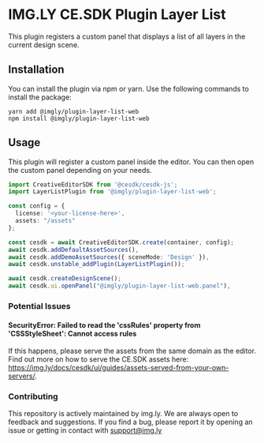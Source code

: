 # IMG.LY CE.SDK Plugin Layer List

This plugin registers a custom panel that displays a list of all layers in the current design scene.

## Installation

You can install the plugin via npm or yarn. Use the following commands to install the package:

```
yarn add @imgly/plugin-layer-list-web
npm install @imgly/plugin-layer-list-web
```

## Usage

This plugin will register a custom panel inside the editor.
You can then open the custom panel depending on your needs.

```typescript
import CreativeEditorSDK from '@cesdk/cesdk-js';
import LayerListPlugin from '@imgly/plugin-layer-list-web';

const config = {
  license: '<your-license-here>',
  assets: "/assets"
};

const cesdk = await CreativeEditorSDK.create(container, config);
await cesdk.addDefaultAssetSources(),
await cesdk.addDemoAssetSources({ sceneMode: 'Design' }),
await cesdk.unstable_addPlugin(LayerListPlugin());

await cesdk.createDesignScene();
await cesdk.ui.openPanel("@imgly/plugin-layer-list-web.panel"),
```

### Potential Issues

#### SecurityError: Failed to read the 'cssRules' property from 'CSSStyleSheet': Cannot access rules

If this happens, please serve the assets from the same domain as the editor. Find out more on how to serve the CE.SDK assets here: https://img.ly/docs/cesdk/ui/guides/assets-served-from-your-own-servers/.

### Contributing

This repository is actively maintained by img.ly. We are always open to feedback and suggestions. If you find a bug, please report it by opening an issue or getting in contact with support@img.ly
